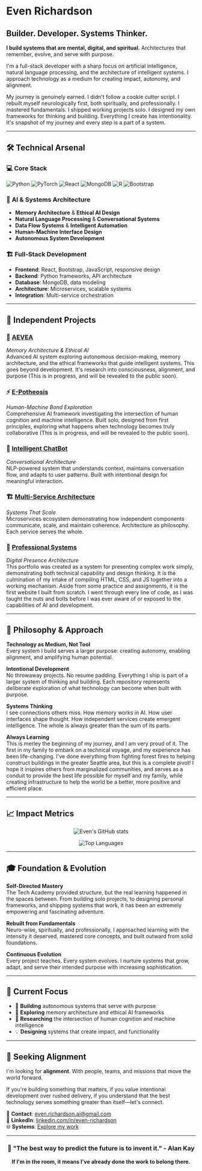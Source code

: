 # Even Richardson

## Builder. Developer. Systems Thinker.

**I build systems that are mental, digital, and spiritual.** Architectures that remember, evolve, and serve with purpose.

I'm a full-stack developer with a sharp focus on artificial intelligence, natural language processing, and the architecture of intelligent systems. I approach technology as a medium for creating impact, autonomy, and alignment.

My journey is genuinely earned. I didn't follow a cookie cutter script. I rebuilt myself neurologically first, both spiritually, and professionally. I mastered fundamentals. I shipped working projects solo. I designed my own frameworks for thinking and building. Everything I create has intentionality. It's snapshot of my journey and every step is a part of a system.

---

## 🛠️ Technical Arsenal

### 💻 **Core Stack**
![Python](https://img.shields.io/badge/Python-3776AB?style=for-the-badge&logo=python&logoColor=white)
![PyTorch](https://img.shields.io/badge/PyTorch-EE4C2C?style=for-the-badge&logo=pytorch&logoColor=white)
![React](https://img.shields.io/badge/React-20232A?style=for-the-badge&logo=react&logoColor=61DAFB)
![MongoDB](https://img.shields.io/badge/MongoDB-47A248?style=for-the-badge&logo=mongodb&logoColor=white)
![R](https://img.shields.io/badge/R-276DC3?style=for-the-badge&logo=r&logoColor=white)
![Bootstrap](https://img.shields.io/badge/Bootstrap-563D7C?style=for-the-badge&logo=bootstrap&logoColor=white)

### 🧠 **AI & Systems Architecture**
- **Memory Architecture** & **Ethical AI Design**
- **Natural Language Processing** & **Conversational Systems**
- **Data Flow Systems** & **Intelligent Automation**
- **Human-Machine Interface Design**
- **Autonomous System Development**

### 🏗️ **Full-Stack Development**
- **Frontend**: React, Bootstrap, JavaScript, responsive design
- **Backend**: Python frameworks, API architecture
- **Database**: MongoDB, data modeling
- **Architecture**: Microservices, scalable systems
- **Integration**: Multi-service orchestration

---

## 🎯 Independent Projects

### 🧠 [AEVEA](https://github.com/evenmillz/ai-system-project)
*Memory Architecture & Ethical AI*  
Advanced AI system exploring autonomous decision-making, memory architecture, and the ethical frameworks that guide intelligent systems. This goes beyond development. It's research into consciousness, alignment, and purpose (This is in progress, and will be revealed to the public soon).

### ⚡ [E-Potheosis](https://github.com/evenmillz/e-potheosis)
*Human-Machine Bond Exploration*  
Comprehensive AI framework investigating the intersection of human cognition and machine intelligence. Built solo, designed from first principles, exploring what happens when technology becomes truly collaborative (This is in progress, and will be revealed to the public soon).

### 🤖 [Intelligent ChatBot](https://github.com/evenmillz/ChatBot)
*Conversational Architecture*  
NLP-powered system that understands context, maintains conversation flow, and adapts to user patterns. Built with intentional design for meaningful interaction.

### 🏗️ [Multi-Service Architecture](https://github.com/evenmillz/multi_service_project)
*Systems That Scale*  
Microservices ecosystem demonstrating how independent components communicate, scale, and maintain coherence. Architecture as philosophy. Each service serves the whole.

### 💼 [Professional Systems](https://github.com/evenmillz/Portfolio)
*Digital Presence Architecture*  
This portfolio was created as a system for presenting complex work simply, demonstrating both technical capability and design thinking. It is the culmination of my intake of compiling HTML, CSS, and JS together into a working mechanism. Aside from some practice and assignments, it is the first website I built from scratch. I went through every line of code, as I was taught the nuts and bolts before I was ever aware of or exposed to the capabilities of AI and development. 

---

## 🧭 Philosophy & Approach

**Technology as Medium, Not Tool**  
Every system I build serves a larger purpose: creating autonomy, enabling alignment, and amplifying human potential.

**Intentional Development**  
No throwaway projects. No resume padding. Everything I ship is part of a larger system of thinking and building. Each repository represents deliberate exploration of what technology can become when built with purpose.

**Systems Thinking**  
I see connections others miss. How memory works in AI. How user interfaces shape thought. How independent services create emergent intelligence. The whole is always greater than the sum of its parts.

**Always Learning**  
This is merley the beginning of my journey, and I am very proud of it. The first in my family to embark on a technical voyage, and my experience has been life-changing. I've done everything from fighting forest fires to helping construct buildings in the greater Seattle area, but this is a complete pivot! I hope it inspires others from marginalized communities, and serves as a conduit to provide the best life possible for myself and my family, while creating infrastructure to help the world be a better, more positive and efficient place.

---

## 📈 Impact Metrics

<div align="center">
  
![Even's GitHub stats](https://github-readme-stats.vercel.app/api?username=evenmillz&show_icons=true&theme=radical)

![Top Languages](https://github-readme-stats.vercel.app/api/top-langs/?username=evenmillz&layout=compact&theme=radical)

</div>

---

## 🎓 Foundation & Evolution

**Self-Directed Mastery**  
The Tech Academy provided structure, but the real learning happened in the spaces between. From building solo projects, to designing personal frameworks, and shipping systems that work, it has been an extremely empowering and fascinating adventure.

**Rebuilt from Fundamentals**  
Neuro-wise, spiritually, and professionally, I approached learning with the intensity it deserved, mastered core concepts, and built outward from solid foundations.

**Continuous Evolution**  
Every project teaches. Every system evolves. I nurture systems that grow, adapt, and serve their intended purpose with increasing sophistication.

---

## 🎯 Current Focus

- 🔭 **Building** autonomous systems that serve with purpose
- 🧠 **Exploring** memory architecture and ethical AI frameworks  
- 🌱 **Researching** the intersection of human cognition and machine intelligence
- 💡 **Designing** systems that create impact, and functionality

---

## 🤝 Seeking Alignment

I'm looking for **alignment**. With people, teams, and missions that move the world forward.

If you're building something that matters, if you value intentional development over rushed delivery, if you understand that the best technology serves something greater than itself—let's connect.

📧 **Contact**: [even.richardson.ai@gmail.com](mailto:even.richardson.ai@gmail.com)  
💼 **LinkedIn**: [linkedin.com/in/even-richardson](https://www.linkedin.com/in/wiseinvestment/)  
🌐 **Systems**: [Explore my work](https://erichardson.link)

---

<div align="center">

### 💭 "The best way to predict the future is to invent it." - Alan Kay

**If I'm in the room, it means I've already done the work to belong there.**

</div>
